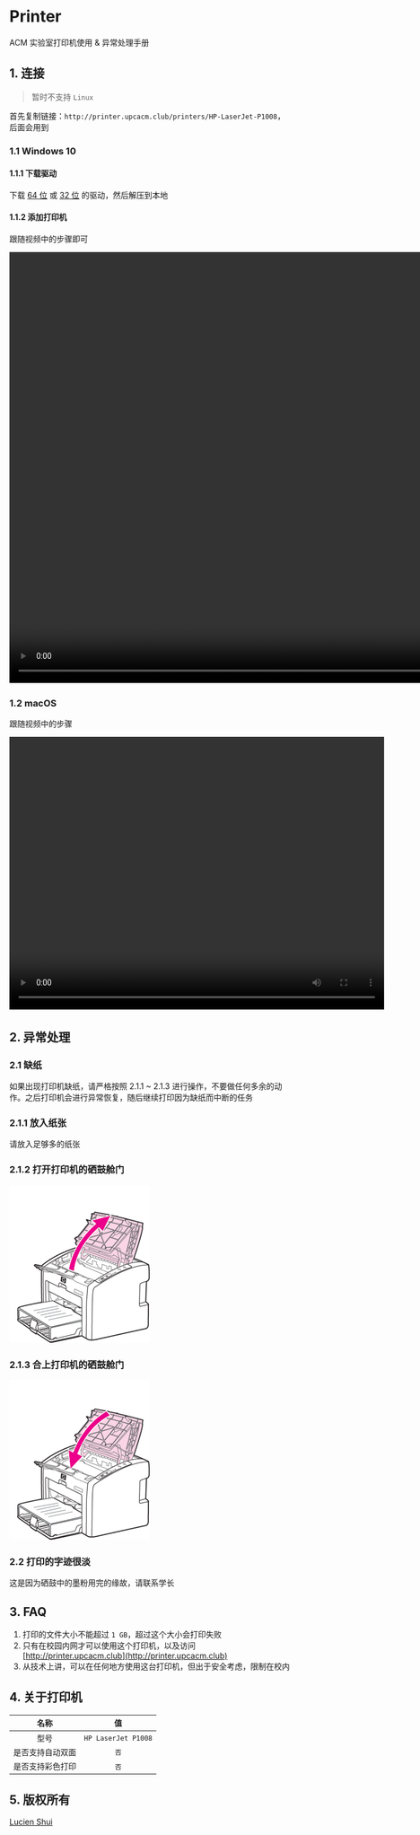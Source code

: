 # Printer

ACM 实验室打印机使用 & 异常处理手册

## 1. 连接

> 暂时不支持 `Linux`

首先复制链接：`http://printer.upcacm.club/printers/HP-LaserJet-P1008`，后面会用到

### 1.1 Windows 10

#### 1.1.1 下载驱动

下载 [64 位](./driver/64.zip) 或 [32 位](./driver/32.zip) 的驱动，然后解压到本地

#### 1.1.2 添加打印机

跟随视频中的步骤即可

<video width="1024" height="768" controls>
    <source src="./Windows_10.mp4" type="video/mp4">
    您的浏览器不支持Video标签
</video>

### 1.2 macOS

跟随视频中的步骤

<video width="668" height="486" controls>
    <source src="./macOS.mp4" type="video/mp4">
    您的浏览器不支持Video标签
</video>

## 2. 异常处理

### 2.1 缺纸

如果出现打印机缺纸，请严格按照 2.1.1 ~ 2.1.3 进行操作，不要做任何多余的动作。之后打印机会进行异常恢复，随后继续打印因为缺纸而中断的任务

### 2.1.1 放入纸张

请放入足够多的纸张

### 2.1.2 打开打印机的硒鼓舱门

![open.png](./open.png)

### 2.1.3 合上打印机的硒鼓舱门

![close.png](./close.png)

### 2.2 打印的字迹很淡

这是因为硒鼓中的墨粉用完的缘故，请联系学长

## 3. FAQ

1. 打印的文件大小不能超过 `1 GB`，超过这个大小会打印失败
2. 只有在校园内网才可以使用这个打印机，以及访问 [http://printer.upcacm.club](http://printer.upcacm.club)
3. 从技术上讲，可以在任何地方使用这台打印机，但出于安全考虑，限制在校内

## 4. 关于打印机

| 名称 | 值 |
| :---: | :---: |
| 型号 | `HP LaserJet P1008` |
| 是否支持自动双面 | `否` |
| 是否支持彩色打印 | `否` |

## 5. 版权所有

[Lucien Shui](https://github.com/LucienShui)
